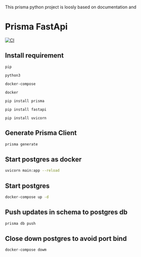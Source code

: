 
This prisma python project is loosly based on documentation and

# Prisma FastApi

[![CI](https://github.com/prisma-korea/prisma-fastapi/actions/workflows/main.yml/badge.svg)](https://github.com/prisma-korea/prisma-fastapi/actions/workflows/main.yml)


## Install requirement

```pip```

```python3```

```docker-compose```

```docker```

```pip install prisma```

```pip install fastapi```

```pip install uvicorn```

## Generate Prisma Client

```sh
prisma generate
```

## Start postgres as docker

```sh
uvicorn main:app --reload
```

## Start postgres

```sh
docker-compose up -d
```

## Push updates in schema to postgres db

```sh
prisma db push
```

## Close down postgres to avoid port bind

```sh
docker-compose dowm
```